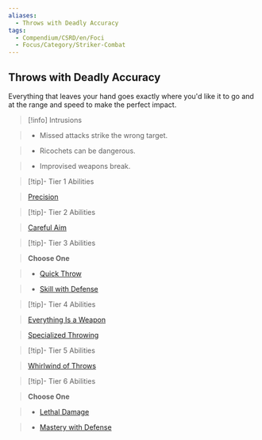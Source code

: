 ```yaml
---
aliases:
  - Throws with Deadly Accuracy
tags:
  - Compendium/CSRD/en/Foci
  - Focus/Category/Striker-Combat
---
```

  
    
## Throws with Deadly Accuracy    
Everything that leaves your hand goes exactly where you'd like it to go and at the range and speed to make the perfect impact.    
  
>[!info] Intrusions    
>- Missed attacks strike the wrong target.    
>- Ricochets can be dangerous.    
>- Improvised weapons break.    
  
  
>[!tip]- Tier 1 Abilities    
> [Precision](Precision.md)    
  
  
>[!tip]- Tier 2 Abilities    
> [Careful Aim](Careful-Aim.md)    
  
  
>[!tip]- Tier 3 Abilities    
> **Choose One**    
>- [Quick Throw](Quick-Throw.md)    
>- [Skill with Defense](Skill-With-Defense.md)    
  
  
>[!tip]- Tier 4 Abilities    
> [Everything Is a Weapon](Everything-Is-a-Weapon.md)    
> [Specialized Throwing](Specialized-Throwing.md)    
  
  
>[!tip]- Tier 5 Abilities    
> [Whirlwind of Throws](Whirlwind-of-Throws.md)    
  
  
>[!tip]- Tier 6 Abilities    
> **Choose One**    
>- [Lethal Damage](Lethal-Damage.md)    
>- [Mastery with Defense](Mastery-With-Defense.md)